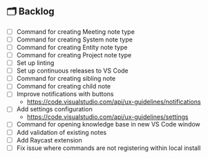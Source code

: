 ## 🗂 Backlog

- [ ] Command for creating Meeting note type
- [ ] Command for creating System note type
- [ ] Command for creating Entity note type
- [ ] Command for creating Project note type
- [ ] Set up linting
- [ ] Set up continuous releases to VS Code
- [ ] Command for creating sibling note
- [ ] Command for creating child note
- [ ] Improve notifications with buttons
  - https://code.visualstudio.com/api/ux-guidelines/notifications
- [ ] Add settings configuration
  - https://code.visualstudio.com/api/ux-guidelines/settings
- [ ] Command for opening knowledge base in new VS Code window
- [ ] Add validation of existing notes
- [ ] Add Raycast extension
- [ ] Fix issue where commands are not registering within local install
